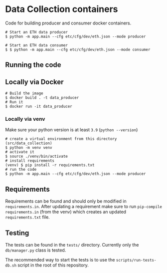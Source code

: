 # Data Collection containers
Code for building producer and consumer docker containers.

```
# Start an ETH data producer
$ python -m app.main --cfg etc/cfg/dev/eth.json --mode producer

# Start an ETH data consumer
$ $ python -m app.main --cfg etc/cfg/dev/eth.json --mode consumer
```

## Running the code
## Locally via Docker
```
# Build the image
$ docker build . -t data_producer
# Run it
$ docker run -it data_producer
```

### Locally via venv
Make sure your python version is at least `3.9` (`python --version`)

```
# create a virtual environment from this directory (src/data_collection)
$ python -m venv venv
# activate it
$ source ./venv/bin/activate
# install requirements
(venv) $ pip install -r requirements.txt
# run the code
$ python -m app.main --cfg etc/cfg/dev/eth.json --mode producer
```

## Requirements
Requirements can be found and should only be modified in `requirements.in`. After updating a requirement make sure to run `pip-compile requirements.in` (from the venv) which creates an updated `requirements.txt` file.

## Testing

The tests can be found in the `tests/` directory. Currently only the `db/manager.py` class is tested.

The recommended way to start the tests is to use the `scripts/run-tests-db.sh` script in the root of this repository.
